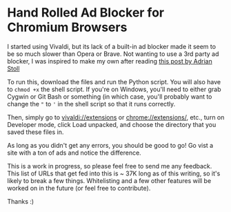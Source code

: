 # Hand Rolled Ad Blocker for Chromium Browsers

I started using Vivaldi, but its lack of a built-in ad blocker made it seem to be so much slower than Opera or Brave. Not wanting to use a 3rd party ad blocker, I was inspired to make my own after reading [this post by Adrian Stoll](https://www.adrianstoll.com/dyi-adblocker/)

To run this, download the files and run the Python script. You will also have to `chmod +x` the shell script. If you're on Windows, you'll need to either grab Cygwin or Git Bash or something (in which case, you'll probably want to change the `"` to `'` in the shell script so that it runs correctly.

Then, simply go to [vivaldi://extensions](vivaldi://extensions) or [chrome://extensions/](chrome://extensions/), etc., turn on Developer mode, click Load unpacked, and choose the directory that you saved these files in. 

As long as you didn't get any errors, you should be good to go! Go vist a site with a ton of ads and notice the difference.

This is a work in progress, so please feel free to send me any feedback. This list of URLs that get fed into this is ~ 37K long as of this writing, so it's likely to break a few things. Whitelisting and a few other features will be worked on in the future (or feel free to contribute).

Thanks :)
